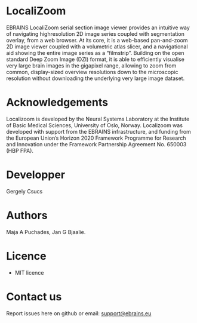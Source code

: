 # LocaliZoom
EBRAINS LocaliZoom serial section image viewer provides an intuitive way of navigating highresolution 2D image series coupled with segmentation overlay, from a web browser. At its core, it is a web-based pan-and-zoom 2D image viewer coupled with a volumetric atlas slicer, and a navigational aid showing the entire image series as a “filmstrip”. Building on the open standard Deep Zoom Image (DZI) format, it is able to efficiently visualise very large brain images in the gigapixel range, allowing to zoom from common, display-sized overview resolutions down to the microscopic resolution without downloading the underlying very large image dataset.


# Acknowledgements
Localizoom is developed by the Neural Systems Laboratory at the Institute of Basic Medical Sciences, University of Oslo, Norway. Localizoom was developed with support from the EBRAINS infrastructure, and funding from the European Union’s Horizon 2020 Framework Programme for Research and Innovation under the Framework Partnership Agreement No. 650003 (HBP FPA).

# Developper
Gergely Csucs

# Authors
 Maja A Puchades, Jan G Bjaalie. 

# Licence
- MIT licence

# Contact us
Report issues here on github or email: support@ebrains.eu
